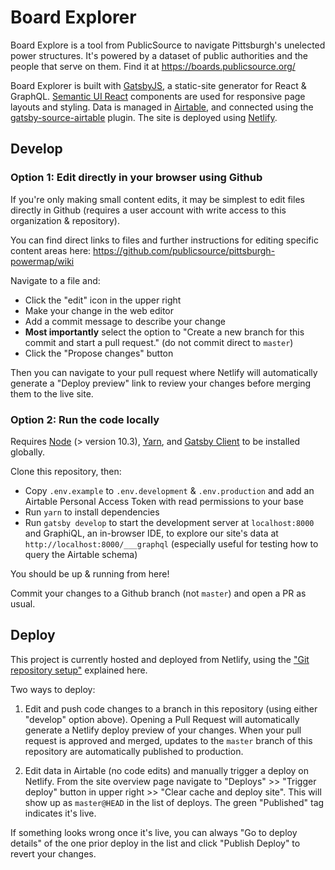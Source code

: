 # Board Explorer

Board Explore is a tool from PublicSource to navigate Pittsburgh's unelected power structures. It's powered by a dataset of public authorities and the people that serve on them. Find it at https://boards.publicsource.org/

Board Explorer is built with [GatsbyJS](https://www.gatsbyjs.com/), a static-site generator for React & GraphQL. [Semantic UI React](https://react.semantic-ui.com/) components are used for responsive page layouts and styling. Data is managed in [Airtable](https://airtable.com/), and connected using the [gatsby-source-airtable](https://www.gatsbyjs.com/plugins/gatsby-source-airtable/) plugin. The site is deployed using [Netlify](https://www.gatsbyjs.com/docs/deploying-to-netlify/).

## Develop

### Option 1: Edit directly in your browser using Github

If you're only making small content edits, it may be simplest to edit files directly in Github (requires a user account with write access to this organization & repository).

You can find direct links to files and further instructions for editing specific content areas here: https://github.com/publicsource/pittsburgh-powermap/wiki

Navigate to a file and:
- Click the "edit" icon in the upper right
- Make your change in the web editor
- Add a commit message to describe your change
- **Most importantly** select the option to "Create a new branch for this commit and start a pull request." (do not commit direct to `master`)
- Click the "Propose changes" button

Then you can navigate to your pull request where Netlify will automatically generate a "Deploy preview" link to review your changes before merging them to the live site.

### Option 2: Run the code locally

Requires [Node](https://nodejs.org/en/download/) (> version 10.3), [Yarn](https://classic.yarnpkg.com/en/docs/install), and [Gatsby Client](https://www.gatsbyjs.com/docs/quick-start/) to be installed globally.

Clone this repository, then:
- Copy `.env.example` to `.env.development` & `.env.production` and add an Airtable Personal Access Token with read permissions to your base
- Run `yarn` to install dependencies
- Run `gatsby develop` to start the development server at `localhost:8000` and GraphiQL, an in-browser IDE, to explore our site's data at `http://localhost:8000/___graphql` (especially useful for testing how to query the Airtable schema)

You should be up & running from here! 

Commit your changes to a Github branch (not `master`) and open a PR as usual.

## Deploy

This project is currently hosted and deployed from Netlify, using the ["Git repository setup"](https://www.gatsbyjs.com/docs/deploying-to-netlify/#git-repository-setup) explained here.

Two ways to deploy:
1. Edit and push code changes to a branch in this repository (using either "develop" option above). Opening a Pull Request will automatically generate a Netlify deploy preview of your changes. When your pull request is approved and merged, updates to the `master` branch of this repository are automatically published to production.

2. Edit data in Airtable (no code edits) and manually trigger a deploy on Netlify. From the site overview page navigate to "Deploys" >> "Trigger deploy" button in upper right >> "Clear cache and deploy site". This will show up as `master@HEAD` in the list of deploys. The green "Published" tag indicates it's live. 

If something looks wrong once it's live, you can always "Go to deploy details" of the one prior deploy in the list and click "Publish Deploy" to revert your changes.
